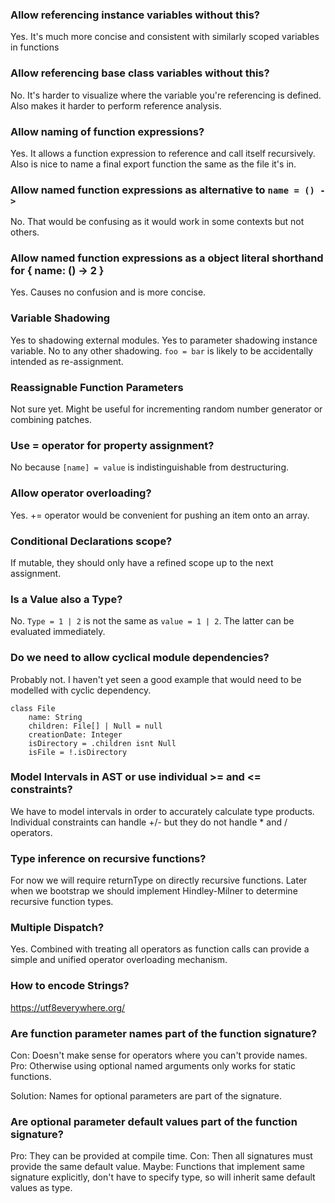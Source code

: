 
### Allow referencing instance variables without this?

Yes. It's much more concise and consistent with similarly scoped variables in functions

### Allow referencing base class variables without this?

No. It's harder to visualize where the variable you're referencing is defined.
Also makes it harder to perform reference analysis.

### Allow naming of function expressions?

Yes. It allows a function expression to reference and call itself recursively.
Also is nice to name a final export function the same as the file it's in.

### Allow named function expressions as alternative to `name = () ->`

No. That would be confusing as it would work in some contexts but not others.

### Allow named function expressions as a object literal shorthand for { name: () -> 2 }

Yes. Causes no confusion and is more concise.

### Variable Shadowing

Yes to shadowing external modules.
Yes to parameter shadowing instance variable.
No to any other shadowing. `foo = bar` is likely to be accidentally intended as re-assignment.

### Reassignable Function Parameters

Not sure yet. Might be useful for incrementing random number generator or combining patches.

### Use = operator for property assignment?

No because `[name] = value` is indistinguishable from destructuring.

### Allow operator overloading?

Yes. += operator would be convenient for pushing an item onto an array.

### Conditional Declarations scope?

If mutable, they should only have a refined scope up to the next assignment.

### Is a Value also a Type?

No. `Type = 1 | 2` is not the same as `value = 1 | 2`. The latter can be evaluated immediately.

### Do we need to allow cyclical module dependencies?

Probably not. I haven't yet seen a good example that would need to be modelled with cyclic dependency.

    class File
        name: String
        children: File[] | Null = null
        creationDate: Integer
        isDirectory = .children isnt Null
        isFile = !.isDirectory

### Model Intervals in AST or use individual >= and <= constraints?

We have to model intervals in order to accurately calculate type products.
Individual constraints can handle +/- but they do not handle * and / operators.

### Type inference on recursive functions?

For now we will require returnType on directly recursive functions.
Later when we bootstrap we should implement Hindley-Milner to determine recursive function types.

### Multiple Dispatch?

Yes. Combined with treating all operators as function calls can provide a simple and unified operator overloading mechanism.

### How to encode Strings?

https://utf8everywhere.org/

### Are function parameter names part of the function signature?

Con: Doesn't make sense for operators where you can't provide names.
Pro: Otherwise using optional named arguments only works for static functions.

Solution: Names for optional parameters are part of the signature.

### Are optional parameter default values part of the function signature?

Pro: They can be provided at compile time.
Con: Then all signatures must provide the same default value.
Maybe: Functions that implement same signature explicitly, don't have to specify type, so will inherit same default values as type.
